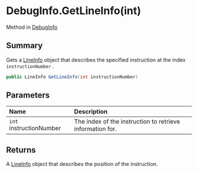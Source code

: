 # DebugInfo.GetLineInfo(int)

Method in [DebugInfo](/docs/api/csharp/yarn.compiler.debuginfo.md)

## Summary


Gets a  <a href="yarn.compiler.debuginfo.lineinfo.md">LineInfo</a>  object that describes the specified
instruction at the index  <code>instructionNumber</code> .


```csharp
public LineInfo GetLineInfo(int instructionNumber)
```

## Parameters

|Name|Description|
|:---|:---|
|`int` instructionNumber|The index of the instruction to retrieve information for.|

## Returns

A  <a href="yarn.compiler.debuginfo.lineinfo.md">LineInfo</a>  object that describes the position
of the instruction.

